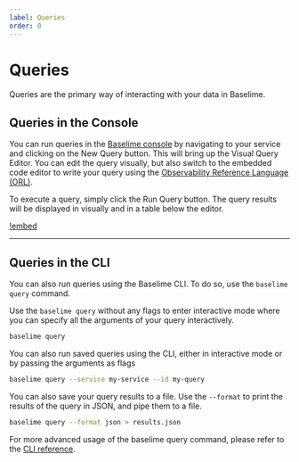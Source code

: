```yaml
---
label: Queries
order: 0
---
```


# Queries

Queries are the primary way of interacting with your data in Baselime.

## Queries in the Console

You can run queries in the [Baselime console](https://console.baselime.io) by navigating to your service and clicking on the New Query button. This will bring up the Visual Query Editor. You can edit the query visually, but also switch to the embedded code editor to write your query using the [Observability Reference Language (ORL)](../oac/observability-reference-language/overview.md).

To execute a query, simply click the Run Query button. The query results will be displayed in visually and in a table below the editor.

[!embed](https://www.youtube.com/watch?v=QuLT55XqJsE)

---

## Queries in the CLI

You can also run queries using the Baselime CLI. To do so, use the `baselime query` command.

Use the `baselime query` without any flags to enter interactive mode where you can specify all the arguments of your query interactively.

```bash # :icon-terminal: terminal
baselime query
```

You can also run saved queries using the CLI, either in interactive mode or by passing the arguments as flags

```bash # :icon-terminal: terminal
baselime query --service my-service --id my-query
```

You can also save your query results to a file. Use the `--format` to print the results of the query in JSON, and pipe them to a file.

```bash # :icon-terminal: terminal
baselime query --format json > results.json
```

For more advanced usage of the baselime query command, please refer to the [CLI reference](../cli/reference//query.md).
